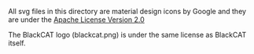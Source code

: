 All svg files in this directory are material design icons by Google and they are under the [Apache License Version 2.0](https://www.apache.org/licenses/LICENSE-2.0.txt)

The BlackCAT logo (blackcat.png) is under the same license as BlackCAT itself.